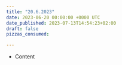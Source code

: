 ```yaml
---
title: "20.6.2023"
date: 2023-06-20 00:00:00 +0000 UTC
date_published: 2023-07-13T14:54:23+02:00
draft: false
pizzas_consumed: 

---
```


- Content
